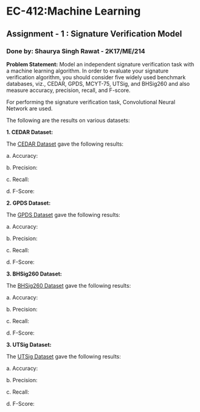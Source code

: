 # EC-412:Machine Learning
## Assignment - 1 : Signature Verification Model  
### Done by: Shaurya Singh Rawat - 2K17/ME/214

**Problem Statement:** 
Model an independent signature verification task with a machine learning algorithm. In order to evaluate your signature verification algorithm, you should consider five widely used benchmark databases, viz., CEDAR, GPDS, MCYT-75, UTSig, and BHSig260 and also measure accuracy, precision, recall, and F-score. 

For performing the signature verification task, Convolutional Neural Network are used.

The following are the results on various datasets:

**1. CEDAR Dataset:**

 The [CEDAR Dataset](https://cedar.buffalo.edu/NIJ/data/signatures.rar) gave the following results:

  a. Accuracy:

  b. Precision:

  c. Recall:

  d. F-Score:
  

**2. GPDS Dataset:**

 The [GPDS Dataset](http://www.gpds.ulpgc.es/download/) gave the following results:

  a. Accuracy:

  b. Precision:

  c. Recall:

  d. F-Score:
  

**3. BHSig260 Dataset:**

 The [BHSig260 Dataset](https://drive.google.com/file/d/0B29vNACcjvzVc1RfVkg5dUh2b1E/view) gave the following results:

  a. Accuracy:

  b. Precision:

  c. Recall:

  d. F-Score:
  
  
**3. UTSig Dataset:**

 The [UTSig Dataset](https://drive.google.com/file/d/0B29vNACcjvzVc1RfVkg5dUh2b1E/view) gave the following results:

  a. Accuracy:

  b. Precision:

  c. Recall:

  d. F-Score:
